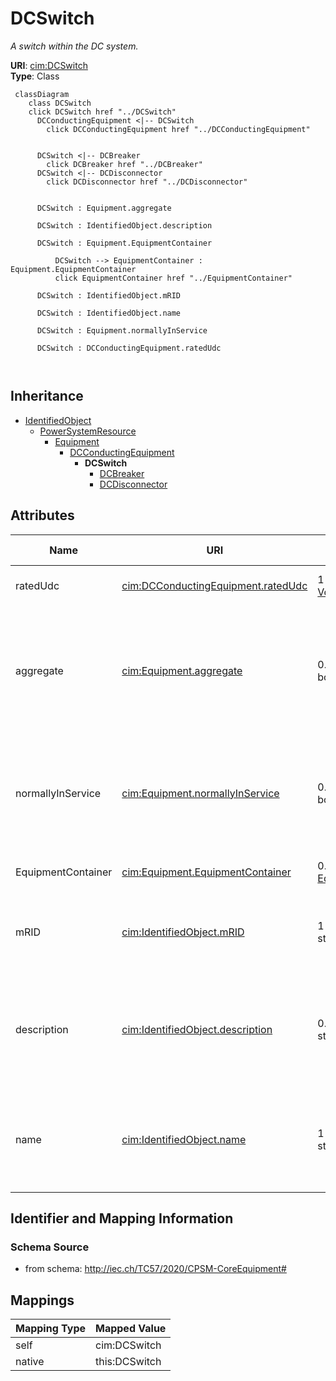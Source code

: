 # DCSwitch


_A switch within the DC system._





**URI**: [cim:DCSwitch](http://iec.ch/TC57/CIM100#DCSwitch)<br />
**Type**: Class




```mermaid
 classDiagram
    class DCSwitch
    click DCSwitch href "../DCSwitch"
      DCConductingEquipment <|-- DCSwitch
        click DCConductingEquipment href "../DCConductingEquipment"
      

      DCSwitch <|-- DCBreaker
        click DCBreaker href "../DCBreaker"
      DCSwitch <|-- DCDisconnector
        click DCDisconnector href "../DCDisconnector"
      
      
      DCSwitch : Equipment.aggregate
        
      DCSwitch : IdentifiedObject.description
        
      DCSwitch : Equipment.EquipmentContainer
        
          DCSwitch --> EquipmentContainer : Equipment.EquipmentContainer
          click EquipmentContainer href "../EquipmentContainer"
        
      DCSwitch : IdentifiedObject.mRID
        
      DCSwitch : IdentifiedObject.name
        
      DCSwitch : Equipment.normallyInService
        
      DCSwitch : DCConductingEquipment.ratedUdc
        
      
```





## Inheritance
* [IdentifiedObject](IdentifiedObject.md)
    * [PowerSystemResource](PowerSystemResource.md)
        * [Equipment](Equipment.md)
            * [DCConductingEquipment](DCConductingEquipment.md)
                * **DCSwitch**
                    * [DCBreaker](DCBreaker.md)
                    * [DCDisconnector](DCDisconnector.md)



## Attributes


| Name | URI | Cardinality and Range | Description | Inheritance |
| ---  | --- | --- | --- | --- |
| ratedUdc | [cim:DCConductingEquipment.ratedUdc](http://iec.ch/TC57/CIM100#DCConductingEquipment.ratedUdc) | 1 <br />  [Voltage](Voltage.md)  | Rated DC device voltage | [DCConductingEquipment](DCConductingEquipment.md) |
| aggregate | [cim:Equipment.aggregate](http://iec.ch/TC57/CIM100#Equipment.aggregate) | 0..1 <br />  boolean  | The aggregate flag provides an alternative way of representing an aggregated ... | [Equipment](Equipment.md) |
| normallyInService | [cim:Equipment.normallyInService](http://iec.ch/TC57/CIM100#Equipment.normallyInService) | 0..1 <br />  boolean  | Specifies the availability of the equipment under normal operating conditions | [Equipment](Equipment.md) |
| EquipmentContainer | [cim:Equipment.EquipmentContainer](http://iec.ch/TC57/CIM100#Equipment.EquipmentContainer) | 0..1 <br />  [EquipmentContainer](EquipmentContainer.md)  | Container of this equipment | [Equipment](Equipment.md) |
| mRID | [cim:IdentifiedObject.mRID](http://iec.ch/TC57/CIM100#IdentifiedObject.mRID) | 1 <br />  string  | Master resource identifier issued by a model authority | [IdentifiedObject](IdentifiedObject.md) |
| description | [cim:IdentifiedObject.description](http://iec.ch/TC57/CIM100#IdentifiedObject.description) | 0..1 <br />  string  | The description is a free human readable text describing or naming the object | [IdentifiedObject](IdentifiedObject.md) |
| name | [cim:IdentifiedObject.name](http://iec.ch/TC57/CIM100#IdentifiedObject.name) | 1 <br />  string  | The name is any free human readable and possibly non unique text naming the o... | [IdentifiedObject](IdentifiedObject.md) |









## Identifier and Mapping Information







### Schema Source


* from schema: http://iec.ch/TC57/2020/CPSM-CoreEquipment#





## Mappings

| Mapping Type | Mapped Value |
| ---  | ---  |
| self | cim:DCSwitch |
| native | this:DCSwitch |




